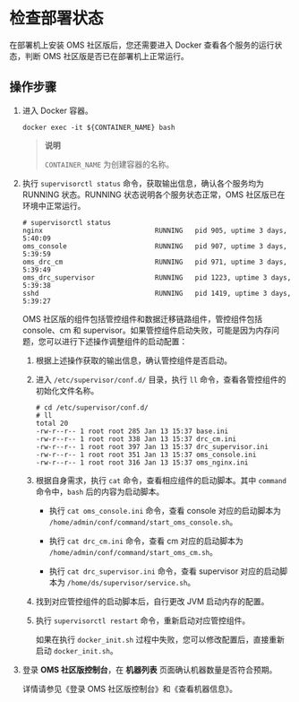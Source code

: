 # 检查部署状态

在部署机上安装 OMS 社区版后，您还需要进入 Docker 查看各个服务的运行状态，判断 OMS 社区版是否已在部署机上正常运行。

## 操作步骤

1. 进入 Docker 容器。

   ```shell
   docker exec -it ${CONTAINER_NAME} bash
   ```

   >**说明**
   >
   >`CONTAINER_NAME` 为创建容器的名称。
   
2. 执行 `supervisorctl status` 命令，获取输出信息，确认各个服务均为 RUNNING 状态。RUNNING 状态说明各个服务状态正常，OMS 社区版已在环境中正常运行。

   ```shell
   # supervisorctl status
   nginx                            RUNNING   pid 905, uptime 3 days, 5:40:09
   oms_console                      RUNNING   pid 907, uptime 3 days, 5:39:59
   oms_drc_cm                       RUNNING   pid 971, uptime 3 days, 5:39:49
   oms_drc_supervisor               RUNNING   pid 1223, uptime 3 days, 5:39:38
   sshd                             RUNNING   pid 1419, uptime 3 days, 5:39:27
   ```
   
   OMS 社区版的组件包括管控组件和数据迁移链路组件，管控组件包括 console、cm 和 supervisor。如果管控组件启动失败，可能是因为内存问题，您可以进行下述操作调整组件的启动配置：
   
   1. 根据上述操作获取的输出信息，确认管控组件是否启动。

   2. 进入 `/etc/supervisor/conf.d/` 目录，执行 `ll` 命令，查看各管控组件的初始化文件名称。

      ```shell
      # cd /etc/supervisor/conf.d/
      # ll
      total 20
      -rw-r--r-- 1 root root 285 Jan 13 15:37 base.ini
      -rw-r--r-- 1 root root 338 Jan 13 15:37 drc_cm.ini
      -rw-r--r-- 1 root root 397 Jan 13 15:37 drc_supervisor.ini
      -rw-r--r-- 1 root root 351 Jan 13 15:37 oms_console.ini
      -rw-r--r-- 1 root root 316 Jan 13 15:37 oms_nginx.ini
      ```

   3. 根据自身需求，执行 `cat` 命令，查看相应组件的启动脚本。其中 `command` 命令中，`bash` 后的内容为启动脚本。

      * 执行 `cat oms_console.ini` 命令，查看 console 对应的启动脚本为 `/home/admin/conf/command/start_oms_console.sh`。

      * 执行 `cat drc_cm.ini` 命令，查看 cm 对应的启动脚本为 `/home/admin/conf/command/start_oms_cm.sh`。

      * 执行 `cat drc_supervisor.ini` 命令，查看 supervisor 对应的启动脚本为 `/home/ds/supervisor/service.sh`。

   4. 找到对应管控组件的启动脚本后，自行更改 JVM 启动内存的配置。

   5. 执行 `supervisorctl restart` 命令，重新启动对应管控组件。

      如果在执行 `docker_init.sh` 过程中失败，您可以修改配置后，直接重新启动 `docker_init.sh`。

3. 登录 **OMS 社区版控制台**，在 **机器列表** 页面确认机器数量是否符合预期。

   详情请参见《登录 OMS 社区版控制台》和《查看机器信息》。